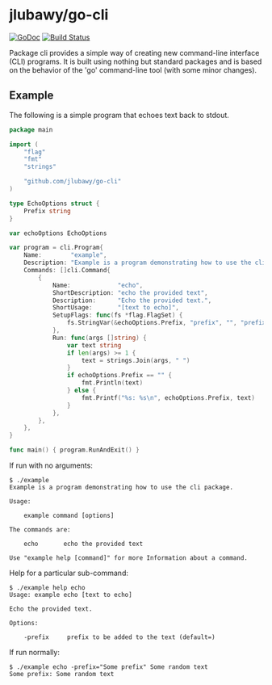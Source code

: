 # jlubawy/go-cli

[![GoDoc](https://godoc.org/github.com/jlubawy/go-cli?status.svg)](https://godoc.org/github.com/jlubawy/go-cli)
[![Build Status](https://travis-ci.org/jlubawy/go-cli.svg?branch=master)](https://travis-ci.org/jlubawy/go-cli)

Package cli provides a simple way of creating new command-line interface (CLI)
programs. It is built using nothing but standard packages and is based on the
behavior of the 'go' command-line tool (with some minor changes).

## Example

The following is a simple program that echoes text back to stdout.

```go
package main

import (
    "flag"
    "fmt"
    "strings"

    "github.com/jlubawy/go-cli"
)

type EchoOptions struct {
    Prefix string
}

var echoOptions EchoOptions

var program = cli.Program{
    Name:        "example",
    Description: "Example is a program demonstrating how to use the cli package.",
    Commands: []cli.Command{
        {
            Name:             "echo",
            ShortDescription: "echo the provided text",
            Description:      "Echo the provided text.",
            ShortUsage:       "[text to echo]",
            SetupFlags: func(fs *flag.FlagSet) {
                fs.StringVar(&echoOptions.Prefix, "prefix", "", "prefix to be added to the text")
            },
            Run: func(args []string) {
                var text string
                if len(args) >= 1 {
                    text = strings.Join(args, " ")
                }
                if echoOptions.Prefix == "" {
                    fmt.Println(text)
                } else {
                    fmt.Printf("%s: %s\n", echoOptions.Prefix, text)
                }
            },
        },
    },
}

func main() { program.RunAndExit() }

```

If run with no arguments:

    $ ./example
    Example is a program demonstrating how to use the cli package.

    Usage:

        example command [options]

    The commands are:

        echo       echo the provided text

    Use "example help [command]" for more Information about a command.

Help for a particular sub-command:

    $ ./example help echo
    Usage: example echo [text to echo]

    Echo the provided text.

    Options:

        -prefix     prefix to be added to the text (default=)

If run normally:

    $ ./example echo -prefix="Some prefix" Some random text
    Some prefix: Some random text
